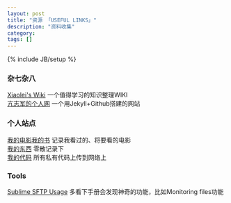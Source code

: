 ```yaml
---
layout: post
title: "资源 「USEFUL LINKS」"
description: "资料收集"
category: 
tags: []
---
```

{% include JB/setup %}
    
### 杂七杂八
[Xiaolei's Wiki](http://wiki.xiaolei.tech/) 一个值得学习的知识整理WIKI  
[亢志军的个人网](http://robotkang.cc/) 一个用Jekyll+Github搭建的网站

### 个人站点
[我的电影我的书](https://movie.douban.com/mine) 记录我看过的、将要看的电影    
[我的东西](https://dongxi.douban.com/people/Hyvi/doulists) 零散记录下    
[我的代码](https://bitbucket.org) 所有私有代码上传到网络上

### Tools
[Sublime SFTP Usage](https://wbond.net/sublime_packages/sftp/usage) 多看下手册会发现神奇的功能，比如Monitoring files功能

